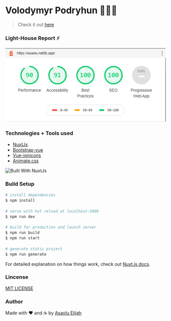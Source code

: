 # Volodymyr Podryhun 👨🏿‍💻

> Check it out [here](https://podryhun.netlify.app)

### Light-House Report ⚡️

![Light House Report](https://raw.githubusercontent.com/AsaoluElijah/portfolio/master/light-house-report.png)

### Technologies + Tools used 

- [NuxtJs](https://nuxtjs.org/)
- [Bootstrap-vue](https://bootstrap-vue.org/)
- [Vue-ionicons](https://github.com/mazipan/vue-ionicons)
- [Animate.css](https://animate.style/)

![Built With NuxtJs](https://d33wubrfki0l68.cloudfront.net/932e75305b64df2a3226eb7307dcdc9e771448d8/37936/logos/built-with-nuxt.svg)

### Build Setup

```bash
# install dependencies
$ npm install

# serve with hot reload at localhost:3000
$ npm run dev

# build for production and launch server
$ npm run build
$ npm run start

# generate static project
$ npm run generate
```
For detailed explanation on how things work, check out [Nuxt.js docs](https://nuxtjs.org).

### Lincense

[MIT LICENSE](license.md)

### Author

Made with ❤ and ☕️ by [Asaolu Elijah](https://twitter.com/asaolu_elijah)
